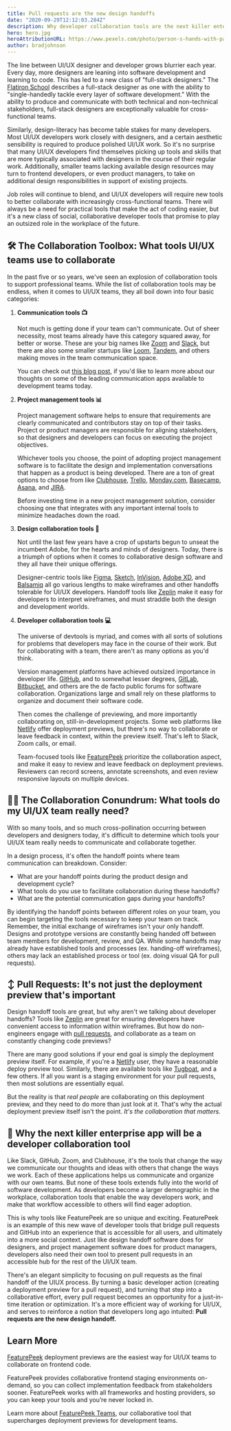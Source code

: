 ```yaml
---
title: Pull requests are the new design handoffs
date: "2020-09-29T12:12:03.284Z"
description: Why developer collaboration tools are the next killer enterprise apps
hero: hero.jpg
heroAttributionURL: https://www.pexels.com/photo/person-s-hands-with-paint-1428171/
author: bradjohnson
---
```

The line between UI/UX designer and developer grows blurrier each year. Every day, more designers are leaning into software development and learning to code. This has led to a new class of "full-stack designers." The [Flatiron School](https://flatironschool.com/blog/what-is-full-stack-design/#:~:text=Full%2DStack%20Design%2C%20Full%20Stop,Still%20do%2C%20actually.) describes a full-stack designer as one with the ability to "single-handedly tackle every layer of software development." With the ability to produce and communicate with both technical and non-technical stakeholders, full-stack designers are exceptionally valuable for cross-functional teams.

Similarly, design-literacy has become table stakes for many developers. Most UI/UX developers work closely with designers, and a certain aesthetic sensibility is required to produce polished UI/UX work. So it's no surprise that many UI/UX developers find themselves picking up tools and skills that are more typically associated with designers in the course of their regular work. Additionally, smaller teams lacking available design resources may turn to frontend developers, or even product managers, to take on additional design responsibilities in support of existing projects.

Job roles will continue to blend, and UI/UX developers will require new tools to better collaborate with increasingly cross-functional teams. There will always be a need for practical tools that make the act of coding easier, but it's a new class of social, collaborative developer tools that promise to play an outsized role in the workplace of the future.

## 🛠️ The Collaboration Toolbox: What tools UI/UX teams use to collaborate
In the past five or so years, we've seen an explosion of collaboration tools to support professional teams. While the list of collaboration tools may be endless, when it comes to UI/UX teams, they all boil down into four basic categories:

1. **Communication tools 📺**

    Not much is getting done if your team can't communicate. Out of sheer necessity, most teams already have this category squared away, for better or worse. These are your big names like [Zoom](https://zoom.us/) and [Slack](https://slack.com/), but there are also some smaller startups like [Loom](https://www.loom.com/), [Tandem](http://tandem.chat/), and others making moves in the team communication space.

    You can check out [this blog post](https://featurepeek.com/blog/the-wfh-edition-our-ultimate-remote-working-stack-for-frontend-developers/), if you'd like to learn more about our thoughts on some of the leading communication apps available to development teams today.

2. **Project management tools 📊**

    Project management software helps to ensure that requirements are clearly communicated and contributors stay on top of their tasks. Project or product managers are responsible for aligning stakeholders, so that designers and developers can focus on executing the project objectives.

    Whichever tools you choose, the point of adopting project management software is to facilitate the design and implementation conversations that happen as a product is being developed. There are a ton of great options to choose from like [Clubhouse](https://clubhouse.io/), [Trello](https://trello.com/en-US), [Monday.com](https://monday.com), [Basecamp](https://basecamp.com/), [Asana](https://asana.com/), and [JIRA](https://www.atlassian.com/software/jira).

    Before investing time in a new project management solution, consider choosing one that integrates with any important internal tools to minimize headaches down the road.

3. **Design collaboration tools 🎨**

    Not until the last few years have a crop of upstarts begun to unseat the incumbent Adobe, for the hearts and minds of designers. Today, there is a triumph of options when it comes to collaborative design software and they all have their unique offerings.

    Designer-centric tools like [Figma]( https://www.figma.com/), [Sketch](https://www.sketch.com/), [InVision](https://www.invisionapp.com/), [Adobe XD](https://www.adobe.com/products/xd.html), and [Balsamiq](https://balsamiq.com/) all go various lengths to make wireframes and other handoffs tolerable for UI/UX developers. Handoff tools like [Zeplin](https://zeplin.io/) make it easy for developers to interpret wireframes, and must straddle both the design and development worlds.

4. **Developer collaboration tools  💻**

    The universe of devtools is myriad, and comes with all sorts of solutions for problems that developers may face in the course of their work. But for collaborating with a team, there aren't as many options as you'd think.

    Version management platforms have achieved outsized importance in developer life. [GitHub](https://github.com/), and to somewhat lesser degrees, [GitLab](https://about.gitlab.com/), [Bitbucket](https://bitbucket.org/), and others are the de facto public forums for software collaboration. Organizations large and small rely on these platforms to organize and document their software code.

    Then comes the challenge of previewing, and more importantly collaborating on, still-in-development projects. Some web platforms like [Netlify](https://www.netlify.com/) offer deployment previews, but there's no way to collaborate or leave feedback in context, within the preview itself. That's left to Slack, Zoom calls, or email.

    Team-focused tools like [FeaturePeek](https://featurepeek.com/) prioritize the collaboration aspect, and make it easy to review and leave feedback on deployment previews. Reviewers can record screens, annotate screenshots, and even review responsive layouts on multiple devices.
    
## 🤦‍♀️ The Collaboration Conundrum: What tools do my UI/UX team really need?

With so many tools, and so much cross-pollination occurring between developers and designers today, it's difficult to determine which tools your UI/UX team really needs to communicate and collaborate together.

In a design process, it's often the handoff points where team communication can breakdown. Consider:

* What are your handoff points during the product design and development cycle?
* What tools do you use to facilitate collaboration during these handoffs?
* What are the potential communication gaps during your handoffs?

By identifying the handoff points between different roles on your team, you can begin targeting the tools necessary to keep your team on track. Remember, the initial exchange of wireframes isn't your only handoff. Designs and prototype versions are constantly being handed off between team members for development, review, and QA. While some handoffs may already have established tools and processes (ex. handing-off wireframes), others may lack an established process or tool (ex. doing visual QA for pull requests).

## ↕️ Pull Requests: It's not just the deployment preview that's important

Design handoff tools are great, but why aren't we talking about developer handoffs? Tools like [Zeplin](https://zeplin.io/) are great for ensuring developers have convenient access to information within wireframes. But how do non-engineers engage with [pull requests](https://featurepeek.com/blog/why-are-so-many-orgs-slow-to-approve-pull-requests/), and collaborate as a team on constantly changing code previews?

There are many good solutions if your end goal is simply the deployment preview itself. For example, if you're a [Netlify](https://www.netlify.com/tags/deploy-previews/) user, they have a reasonable deploy preview tool. Similarly, there are available tools like [Tugboat](https://www.tugboat.qa/), and a few others. If all you want is a staging environment for your pull requests, then most solutions are essentially equal.

But the reality is that *real people* are collaborating on this deployment preview, and they need to do more than just look at it. That's why the actual deployment preview itself isn't the point. *It's the collaboration that matters.*

## 🚀 Why the next killer enterprise app will be a developer collaboration tool

Like Slack, GitHub, Zoom, and Clubhouse, it's the tools that change the way we communicate our thoughts and ideas with others that change the ways we work. Each of these applications helps us communicate and organize with our own teams. But none of these tools extends fully into the world of software development. As developers become a larger demographic in the workplace, collaboration tools that enable the way developers work, and make that workflow accessible to others will find eager adoption.

This is why tools like FeaturePeek are so unique and exciting. FeaturePeek is an example of this new wave of developer tools that bridge pull requests and GitHub into an experience that is accessible for all users, and ultimately into a more social context. Just like design handoff software does for designers, and project management software does for product managers, developers also need their own tool to present pull requests in an accessible hub for the rest of the UI/UX team.

There's an elegant simplicity to focusing on pull requests as the final handoff of the UIUX process. By turning a basic developer action (creating a deployment preview for a pull request), and turning that step into a collaborative effort, every pull request becomes an opportunity for a just-in-time iteration or optimization. It's a more efficient way of working for UI/UX, and serves to reinforce a notion that developers long ago intuited: **Pull requests are the new design handoff.**

## Learn More

[FeaturePeek](https://featurepeek.com/) deployment previews are the easiest way for UI/UX teams to collaborate on frontend code. 

FeaturePeek provides collaborative frontend staging environments on-demand, so you can collect implementation feedback from stakeholders sooner. FeaturePeek works with all frameworks and hosting providers, so you can keep your tools and you’re never locked in.

Learn more about [FeaturePeek Teams](https://featurepeek.com/product/teams), our collaborative tool that supercharges deployment previews for development teams.
